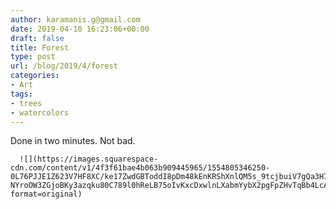 ```yaml
---
author: karamanis.g@gmail.com
date: 2019-04-10 16:23:06+00:00
draft: false
title: Forest
type: post
url: /blog/2019/4/forest
categories:
- Art
tags:
- trees
- watercolors
---
```


Done in two minutes. Not bad.


  
      ![](https://images.squarespace-cdn.com/content/v1/4f3f61bae4b063b909445965/1554805346250-0L76PJJE1Z623V7HF8XC/ke17ZwdGBToddI8pDm48kEnKRShXnlQM5s_9tcjbuiV7gQa3H78H3Y0txjaiv_0fDoOvxcdMmMKkDsyUqMSsMWxHk725yiiHCCLfrh8O1z4YTzHvnKhyp6Da-NYroOW3ZGjoBKy3azqku80C789l0hReLB75oIvKxcDxwlnLXabmYybX2pgFpZHvTqBb4LcAid4b1NowKwW6d4GVwWP5Uw/FullSizeRender.jpg?format=original)

